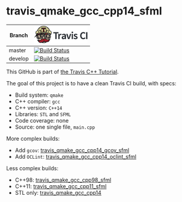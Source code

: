 # travis_qmake_gcc_cpp14_sfml

Branch|[![Travis CI logo](TravisCI.png)](https://travis-ci.org)
---|---
master|[![Build Status](https://travis-ci.org/richelbilderbeek/travis_qmake_gcc_cpp14_sfml.svg?branch=master)](https://travis-ci.org/richelbilderbeek/travis_qmake_gcc_cpp14_sfml)
develop|[![Build Status](https://travis-ci.org/richelbilderbeek/travis_qmake_gcc_cpp14_sfml.svg?branch=develop)](https://travis-ci.org/richelbilderbeek/travis_qmake_gcc_cpp14_sfml)

This GitHub is part of [the Travis C++ Tutorial](https://github.com/richelbilderbeek/travis_cpp_tutorial).

The goal of this project is to have a clean Travis CI build, with specs:
 * Build system: `qmake`
 * C++ compiler: `gcc`
 * C++ version: `C++14`
 * Libraries: `STL` and `SFML`
 * Code coverage: none
 * Source: one single file, `main.cpp`

More complex builds:
 * Add `gcov`: [travis_qmake_gcc_cpp14_gcov_sfml](https://www.github.com/richelbilderbeek/travis_qmake_gcc_cpp14_gcov_sfml)
 * Add `OCLint`: [travis_qmake_gcc_cpp14_oclint_sfml](https://www.github.com/richelbilderbeek/travis_qmake_gcc_cpp14_oclint_sfml)

Less complex builds:
 * C++98: [travis_qmake_gcc_cpp98_sfml](https://www.github.com/richelbilderbeek/travis_qmake_gcc_cpp98_sfml)
 * C++11: [travis_qmake_gcc_cpp11_sfml](https://www.github.com/richelbilderbeek/travis_qmake_gcc_cpp11_sfml)
 * STL only: [travis_qmake_gcc_cpp14](https://www.github.com/richelbilderbeek/travis_qmake_gcc_cpp14)
